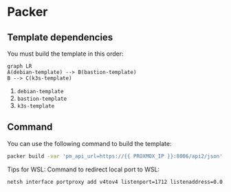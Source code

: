 # Packer
## Template dependencies
You must build the template in this order:
```mermaid
graph LR
A(debian-template) --> B(bastion-template)
B --> C(k3s-template)
```
1. `debian-template`
2. `bastion-template`
3. `k3s-template`
   

## Command
You can use the following command to build the template:
```bash
packer build -var 'pm_api_url=https://{{ PROXMOX_IP }}:8006/api2/json' -var 'pm_api_token_id={{YOUR_TOKEN}}' -var 'pm_api_token_secret={{ YOUR_SECRET_API_TOKEN}}' -var 'pm_tls_insecure=true' -var 'pm_host={{YOUR_PROXMOX_HOST}}' -var 'guest_username={{YOUR_GUEST_HOSTNAME}}' -var 'local_ip={{LOCAL_IP_WHERE_YOU_RUN_PACKER}}' -var 'local_port={{AN_AVAILABLE_PORT_ON_YOUR_LOCAL_IP}}' -var "ssh_public_key=$(cat ~/.ssh/id_rsa.pub | tr -d '\n')" -var 'domain={{YOUR_DOMAIN}}' -debug -force debian-template.pkr.hcl

```
Tips for WSL:
Command to redirect local port to WSL:
```bash
netsh interface portproxy add v4tov4 listenport=1712 listenaddress=0.0.0.0 connectport=1712 connectaddress={{ YOUR_WSL_IP }}
```